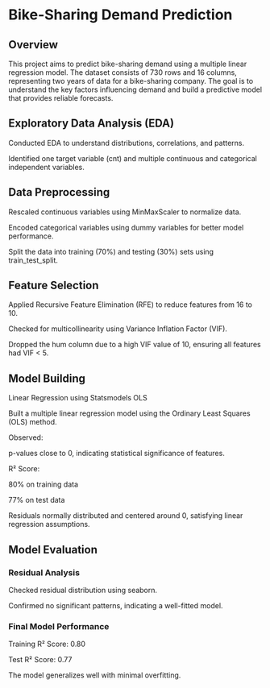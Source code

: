 # Bike-Sharing Demand Prediction

## Overview

This project aims to predict bike-sharing demand using a multiple linear regression model. The dataset consists of 730 rows and 16 columns, representing two years of data for a bike-sharing company. The goal is to understand the key factors influencing demand and build a predictive model that provides reliable forecasts.

## Exploratory Data Analysis (EDA)

Conducted EDA to understand distributions, correlations, and patterns.

Identified one target variable (cnt) and multiple continuous and categorical independent variables.

## Data Preprocessing

Rescaled continuous variables using MinMaxScaler to normalize data.

Encoded categorical variables using dummy variables for better model performance.

Split the data into training (70%) and testing (30%) sets using train_test_split.

## Feature Selection

Applied Recursive Feature Elimination (RFE) to reduce features from 16 to 10.

Checked for multicollinearity using Variance Inflation Factor (VIF).

Dropped the hum column due to a high VIF value of 10, ensuring all features had VIF < 5.

## Model Building

Linear Regression using Statsmodels OLS

Built a multiple linear regression model using the Ordinary Least Squares (OLS) method.

Observed:

p-values close to 0, indicating statistical significance of features.

R² Score:

80% on training data

77% on test data

Residuals normally distributed and centered around 0, satisfying linear regression assumptions.

## Model Evaluation

### Residual Analysis

Checked residual distribution using seaborn.

Confirmed no significant patterns, indicating a well-fitted model.

### Final Model Performance

Training R² Score: 0.80

Test R² Score: 0.77

The model generalizes well with minimal overfitting.